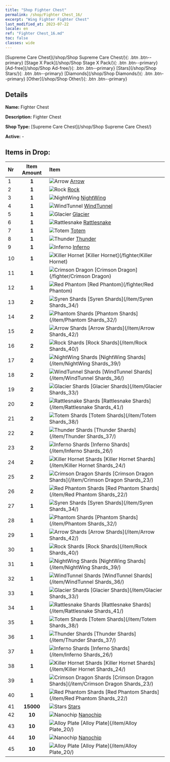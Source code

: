 ```yaml
---
title: "Shop Fighter Chest"
permalink: /shop/Fighter Chest_16/
excerpt: "Wing Fighter Fighter Chest"
last_modified_at: 2023-07-22
locale: en
ref: "Fighter Chest_16.md"
toc: false
classes: wide
---
```



  [Supreme Care Chest](/shop/Shop Supreme Care Chest/){: .btn .btn--primary}   [Stage X Pack](/shop/Shop Stage X Pack/){: .btn .btn--primary}   [Ad-free](/shop/Shop Ad-free/){: .btn .btn--primary}   [Stars](/shop/Shop Stars/){: .btn .btn--primary}   [Diamonds](/shop/Shop Diamonds/){: .btn .btn--primary}   [Other](/shop/Shop Other/){: .btn .btn--primary} 

## Details

 **Name:** Fighter Chest 

 **Description:** Fighter Chest

 **Shop Type:** [Supreme Care Chest](/shop/Shop Supreme Care Chest/)

 **Active:** - 



## Items in Drop:

  |  Nr | Item Amount  |       Item       |
  |:----|:------------:|:-----------------|
  | 1 | **1**  | ![Arrow](/images/ship/fj_img14.png) [Arrow](/fighter/Arrow) | 
  | 2 | **1**  | ![Rock](/images/ship/fj_img12.png) [Rock](/fighter/Rock) | 
  | 3 | **1**  | ![NightWing](/images/ship/fj_img11.png) [NightWing](/fighter/NightWing) | 
  | 4 | **1**  | ![WindTunnel](/images/ship/fj_img8.png) [WindTunnel](/fighter/WindTunnel) | 
  | 5 | **1**  | ![Glacier](/images/ship/fj_img6.png) [Glacier](/fighter/Glacier) | 
  | 6 | **1**  | ![Rattlesnake](/images/ship/fj_img13.png) [Rattlesnake](/fighter/Rattlesnake) | 
  | 7 | **1**  | ![Totem](/images/ship/fj_img10.png) [Totem](/fighter/Totem) | 
  | 8 | **1**  | ![Thunder](/images/ship/fj_img9.png) [Thunder](/fighter/Thunder) | 
  | 9 | **1**  | ![Inferno](/images/ship/fj_img4.png) [Inferno](/fighter/Inferno) | 
  | 10 | **1**  | ![Killer Hornet](/images/ship/fj_img3.png) [Killer Hornet](/fighter/Killer Hornet) | 
  | 11 | **1**  | ![Crimson Dragon](/images/ship/fj_img2.png) [Crimson Dragon](/fighter/Crimson Dragon) | 
  | 12 | **1**  | ![Red Phantom](/images/ship/fj_img1.png) [Red Phantom](/fighter/Red Phantom) | 
  | 13 | **2**  | ![Syren Shards](/images/item/Syren_Shards_p.png) [Syren Shards](/item/Syren Shards_34/) | 
  | 14 | **2**  | ![Phantom Shards](/images/item/Phantom_Shards_p.png) [Phantom Shards](/item/Phantom Shards_32/) | 
  | 15 | **2**  | ![Arrow Shards](/images/item/Arrow_Shards_p.png) [Arrow Shards](/item/Arrow Shards_42/) | 
  | 16 | **2**  | ![Rock Shards](/images/item/Rock_Shards_p.png) [Rock Shards](/item/Rock Shards_40/) | 
  | 17 | **2**  | ![NightWing Shards](/images/item/NightWing_Shards_p.png) [NightWing Shards](/item/NightWing Shards_39/) | 
  | 18 | **2**  | ![WindTunnel Shards](/images/item/WindTunnel_Shards_p.png) [WindTunnel Shards](/item/WindTunnel Shards_36/) | 
  | 19 | **2**  | ![Glacier Shards](/images/item/Glacier_Shards_p.png) [Glacier Shards](/item/Glacier Shards_33/) | 
  | 20 | **2**  | ![Rattlesnake Shards](/images/item/Rattlesnake_Shards_p.png) [Rattlesnake Shards](/item/Rattlesnake Shards_41/) | 
  | 21 | **2**  | ![Totem Shards](/images/item/Totem_Shards_p.png) [Totem Shards](/item/Totem Shards_38/) | 
  | 22 | **2**  | ![Thunder Shards](/images/item/Thunder_Shards_p.png) [Thunder Shards](/item/Thunder Shards_37/) | 
  | 23 | **2**  | ![Inferno Shards](/images/item/Inferno_Shards_p.png) [Inferno Shards](/item/Inferno Shards_26/) | 
  | 24 | **2**  | ![Killer Hornet Shards](/images/item/Killer_Hornet_Shards_p.png) [Killer Hornet Shards](/item/Killer Hornet Shards_24/) | 
  | 25 | **2**  | ![Crimson Dragon Shards](/images/item/Crimson_Dragon_Shards_p.png) [Crimson Dragon Shards](/item/Crimson Dragon Shards_23/) | 
  | 26 | **2**  | ![Red Phantom Shards](/images/item/Red_Phantom_Shards_p.png) [Red Phantom Shards](/item/Red Phantom Shards_22/) | 
  | 27 | **1**  | ![Syren Shards](/images/item/Syren_Shards_p.png) [Syren Shards](/item/Syren Shards_34/) | 
  | 28 | **1**  | ![Phantom Shards](/images/item/Phantom_Shards_p.png) [Phantom Shards](/item/Phantom Shards_32/) | 
  | 29 | **1**  | ![Arrow Shards](/images/item/Arrow_Shards_p.png) [Arrow Shards](/item/Arrow Shards_42/) | 
  | 30 | **1**  | ![Rock Shards](/images/item/Rock_Shards_p.png) [Rock Shards](/item/Rock Shards_40/) | 
  | 31 | **1**  | ![NightWing Shards](/images/item/NightWing_Shards_p.png) [NightWing Shards](/item/NightWing Shards_39/) | 
  | 32 | **1**  | ![WindTunnel Shards](/images/item/WindTunnel_Shards_p.png) [WindTunnel Shards](/item/WindTunnel Shards_36/) | 
  | 33 | **1**  | ![Glacier Shards](/images/item/Glacier_Shards_p.png) [Glacier Shards](/item/Glacier Shards_33/) | 
  | 34 | **1**  | ![Rattlesnake Shards](/images/item/Rattlesnake_Shards_p.png) [Rattlesnake Shards](/item/Rattlesnake Shards_41/) | 
  | 35 | **1**  | ![Totem Shards](/images/item/Totem_Shards_p.png) [Totem Shards](/item/Totem Shards_38/) | 
  | 36 | **1**  | ![Thunder Shards](/images/item/Thunder_Shards_p.png) [Thunder Shards](/item/Thunder Shards_37/) | 
  | 37 | **1**  | ![Inferno Shards](/images/item/Inferno_Shards_p.png) [Inferno Shards](/item/Inferno Shards_26/) | 
  | 38 | **1**  | ![Killer Hornet Shards](/images/item/Killer_Hornet_Shards_p.png) [Killer Hornet Shards](/item/Killer Hornet Shards_24/) | 
  | 39 | **1**  | ![Crimson Dragon Shards](/images/item/Crimson_Dragon_Shards_p.png) [Crimson Dragon Shards](/item/Crimson Dragon Shards_23/) | 
  | 40 | **1**  | ![Red Phantom Shards](/images/item/Red_Phantom_Shards_p.png) [Red Phantom Shards](/item/Red Phantom Shards_22/) | 
  | 41 | **15000**  | ![Stars](/images/item/Stars_p.png) [Stars](/item/Stars_2/) | 
  | 42 | **10**  | ![Nanochip](/images/item/Nanochip_p.png) [Nanochip](/item/Nanochip_21/) | 
  | 43 | **10**  | ![Alloy Plate](/images/item/Alloy_Plate_p.png) [Alloy Plate](/item/Alloy Plate_20/) | 
  | 44 | **10**  | ![Nanochip](/images/item/Nanochip_p.png) [Nanochip](/item/Nanochip_21/) | 
  | 45 | **10**  | ![Alloy Plate](/images/item/Alloy_Plate_p.png) [Alloy Plate](/item/Alloy Plate_20/) | 

